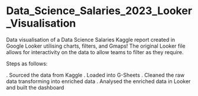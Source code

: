 # Data_Science_Salaries_2023_Looker_Visualisation


Data visualisation of a Data Science Salaries Kaggle report created in Google Looker utilising charts, filters, and Gmaps! The original Looker file allows for interactivity on the data to allow teams to filter as they require.

Steps as follows:

. Sourced the data from Kaggle . Loaded into G-Sheets . Cleaned the raw data transforming into enriched data . Analysed the enriched data in Looker and built the dashboard
